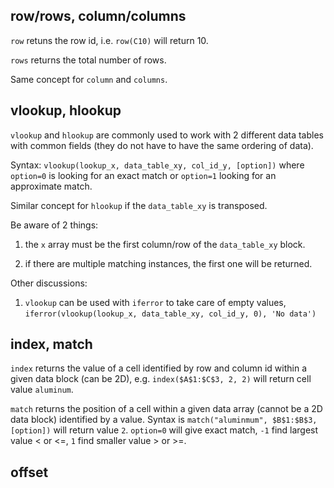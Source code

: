 

## row/rows, column/columns

`row` retuns the row id, i.e. `row(C10)` will return 10.

`rows` returns the total number of rows.

Same concept for `column` and `columns`.


## vlookup, hlookup

`vlookup` and `hlookup` are commonly used to work with 2 different data tables with common fields (they do not have to have the same ordering of data).

Syntax: `vlookup(lookup_x, data_table_xy, col_id_y, [option])` where `option=0` is looking for an exact match or `option=1` looking for an approximate match.

Similar concept for `hlookup` if the `data_table_xy` is transposed.

Be aware of 2 things:

1. the `x` array must be the first column/row of the `data_table_xy` block.

2. if there are multiple matching instances, the first one will be returned. 

Other discussions:

1. `vlookup` can be used with `iferror` to take care of empty values, `iferror(vlookup(lookup_x, data_table_xy, col_id_y, 0), 'No data')`


## index, match

`index` returns the value of a cell identified by row and column id within a given data block (can be 2D), e.g. `index($A$1:$C$3, 2, 2)` will return cell value `aluminum`.

`match` returns the position of a cell within a given data array (cannot be a 2D data block) identified by a value. Syntax is `match("aluminmum", $B$1:$B$3, [option])` will return value `2`. `option=0` will give exact match, `-1` find largest value < or <=, `1` find smaller value > or >=.

## offset
